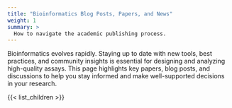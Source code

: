 ```yaml
---
title: "Bioinformatics Blog Posts, Papers, and News"
weight: 1
summary: >
  How to navigate the academic publishing process.
---
```


Bioinformatics evolves rapidly. Staying up to date with new tools, best practices, and community insights is essential for designing and analyzing high-quality assays. This page highlights key papers, blog posts, and discussions to help you stay informed and make well-supported decisions in your research.

{{< list_children >}}